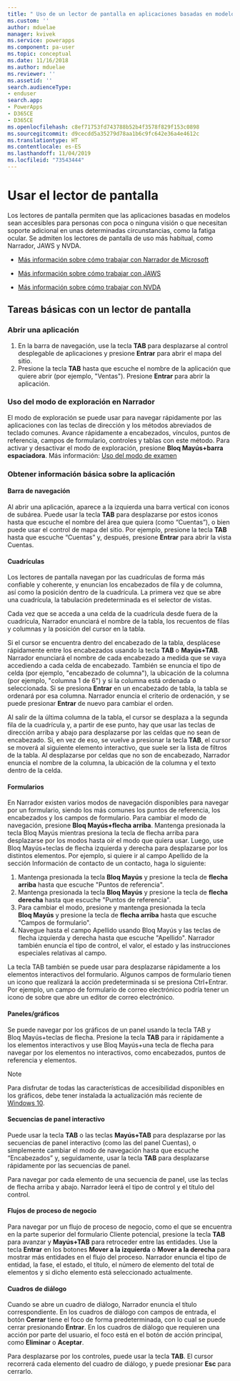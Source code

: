 ```yaml
---
title: " Uso de un lector de pantalla en aplicaciones basadas en modelos | Microsoft Docs"
ms.custom: ''
author: mduelae
manager: kvivek
ms.service: powerapps
ms.component: pa-user
ms.topic: conceptual
ms.date: 11/16/2018
ms.author: mduelae
ms.reviewer: ''
ms.assetid: ''
search.audienceType:
- enduser
search.app:
- PowerApps
- D365CE
- D365CE
ms.openlocfilehash: c8ef71753fd743788b52b4f3578f829f153c0898
ms.sourcegitcommit: d9cecdd5a35279d78aa1b6c9fc642e36a4e4612c
ms.translationtype: HT
ms.contentlocale: es-ES
ms.lasthandoff: 11/04/2019
ms.locfileid: "73543444"
---
```

# <a name="use-a-screen-reader"></a>Usar el lector de pantalla 


Los lectores de pantalla permiten que las aplicaciones basadas en modelos sean accesibles para personas con poca o ninguna visión o que necesitan soporte adicional en unas determinadas circunstancias, como la fatiga ocular. Se admiten los lectores de pantalla de uso más habitual, como Narrador, JAWS y NVDA. 

- [Más información sobre cómo trabajar con Narrador de Microsoft](https://support.microsoft.com/help/22798)
- [Más información sobre cómo trabajar con JAWS](https://www.freedomscientific.com/Products/Blindness/JawsDocumentation)


- [Más información sobre cómo trabajar con NVDA](https://www.nvaccess.org/get-help/)


## <a name="basic-tasks-using-a-screen-reader"></a>Tareas básicas con un lector de pantalla 

### <a name="open-an-app"></a>Abrir una aplicación

1.  En la barra de navegación, use la tecla **TAB** para desplazarse al control desplegable de aplicaciones y presione **Entrar** para abrir el mapa del sitio.
2.  Presione la tecla **TAB** hasta que escuche el nombre de la aplicación que quiere abrir (por ejemplo, "Ventas"). Presione **Entrar** para abrir la aplicación.

### <a name="use-scan-mode-in-narrator"></a>Uso del modo de exploración en Narrador
El modo de exploración se puede usar para navegar rápidamente por las aplicaciones con las teclas de dirección y los métodos abreviados de teclado comunes. Avance rápidamente a encabezados, vínculos, puntos de referencia, campos de formulario, controles y tablas con este método. Para activar y desactivar el modo de exploración, presione **Bloq Mayús+barra espaciadora**. Más información: [Uso del modo de examen](https://support.microsoft.com/help/22809/windows-10-narrator-using-scan-mode)

### <a name="find-your-way-around-the-app"></a>Obtener información básica sobre la aplicación

#### <a name="navigation-bar"></a>Barra de navegación
Al abrir una aplicación, aparece a la izquierda una barra vertical con iconos de subárea. Puede usar la tecla **TAB** para desplazarse por estos iconos hasta que escuche el nombre del área que quiera (como “Cuentas”), o bien puede usar el control de mapa del sitio. Por ejemplo, presione la tecla **TAB** hasta que escuche “Cuentas” y, después, presione **Entrar** para abrir la vista Cuentas.

#### <a name="grids"></a>Cuadrículas
Los lectores de pantalla navegan por las cuadrículas de forma más confiable y coherente, y enuncian los encabezados de fila y de columna, así como la posición dentro de la cuadrícula. La primera vez que se abre una cuadrícula, la tabulación predeterminada es el selector de vistas. 

Cada vez que se acceda a una celda de la cuadrícula desde fuera de la cuadrícula, Narrador enunciará el nombre de la tabla, los recuentos de filas y columnas y la posición del cursor en la tabla.

Si el cursor se encuentra dentro del encabezado de la tabla, desplácese rápidamente entre los encabezados usando la tecla **TAB** o **Mayús+TAB**. Narrador enunciará el nombre de cada encabezado a medida que se vaya accediendo a cada celda de encabezado. También se enuncia el tipo de celda (por ejemplo, "encabezado de columna"), la ubicación de la columna (por ejemplo, "columna 1 de 6") y si la columna está ordenada o seleccionada. Si se presiona **Entrar** en un encabezado de tabla, la tabla se ordenará por esa columna. Narrador enuncia el criterio de ordenación, y se puede presionar **Entrar** de nuevo para cambiar el orden.

Al salir de la última columna de la tabla, el cursor se desplaza a la segunda fila de la cuadrícula y, a partir de ese punto, hay que usar las teclas de dirección arriba y abajo para desplazarse por las celdas que no sean de encabezado. Si, en vez de eso, se vuelve a presionar la tecla **TAB**, el cursor se moverá al siguiente elemento interactivo, que suele ser la lista de filtros de la tabla. Al desplazarse por celdas que no son de encabezado, Narrador enuncia el nombre de la columna, la ubicación de la columna y el texto dentro de la celda.

#### <a name="forms"></a>Formularios
En Narrador existen varios modos de navegación disponibles para navegar por un formulario, siendo los más comunes los puntos de referencia, los encabezados y los campos de formulario. Para cambiar el modo de navegación, presione **Bloq Mayús+flecha arriba**. Mantenga presionada la tecla Bloq Mayús mientras presiona la tecla de flecha arriba para desplazarse por los modos hasta oír el modo que quiera usar. Luego, use Bloq Mayús+teclas de flecha izquierda y derecha para desplazarse por los distintos elementos. Por ejemplo, si quiere ir al campo Apellido de la sección Información de contacto de un contacto, haga lo siguiente:

1.  Mantenga presionada la tecla **Bloq Mayús** y presione la tecla de **flecha arriba** hasta que escuche "Puntos de referencia".
2.  Mantenga presionada la tecla **Bloq Mayús** y presione la tecla de **flecha derecha** hasta que escuche "Puntos de referencia".
3.  Para cambiar el modo, presione y mantenga presionada la tecla **Bloq Mayús** y presione la tecla de **flecha arriba** hasta que escuche "Campos de formulario".
4.  Navegue hasta el campo Apellido usando Bloq Mayús y las teclas de flecha izquierda y derecha hasta que escuche "Apellido". Narrador también enuncia el tipo de control, el valor, el estado y las instrucciones especiales relativas al campo.

La tecla TAB también se puede usar para desplazarse rápidamente a los elementos interactivos del formulario. Algunos campos de formulario tienen un icono que realizará la acción predeterminada si se presiona Ctrl+Entrar. Por ejemplo, un campo de formulario de correo electrónico podría tener un icono de sobre que abre un editor de correo electrónico. 

#### <a name="dashboardscharts"></a>Paneles/gráficos
Se puede navegar por los gráficos de un panel usando la tecla TAB y Bloq Mayús+teclas de flecha. Presione la tecla **TAB** para ir rápidamente a los elementos interactivos y use Bloq Mayús+una tecla de flecha para navegar por los elementos no interactivos, como encabezados, puntos de referencia y elementos.


> [!NOTE]
> Para disfrutar de todas las características de accesibilidad disponibles en los gráficos, debe tener instalada la actualización más reciente de [Windows 10](https://www.microsoft.com/enable/products/windows10/default.aspx).

#### <a name="interactive-dashboard-streams"></a>Secuencias de panel interactivo
Puede usar la tecla **TAB** o las teclas **Mayús+TAB** para desplazarse por las secuencias de panel interactivo (como las del panel Cuentas), o simplemente cambiar el modo de navegación hasta que escuche “Encabezados” y, seguidamente, usar la tecla **TAB** para desplazarse rápidamente por las secuencias de panel.

Para navegar por cada elemento de una secuencia de panel, use las teclas de flecha arriba y abajo. Narrador leerá el tipo de control y el título del control.

#### <a name="business-process-flows"></a>Flujos de proceso de negocio
Para navegar por un flujo de proceso de negocio, como el que se encuentra en la parte superior del formulario Cliente potencial, presione la tecla **TAB** para avanzar y **Mayús+TAB** para retroceder entre las entidades. Use la tecla **Entrar** en los botones **Mover a la izquierda** o **Mover a la derecha** para mostrar más entidades en el flujo del proceso. Narrador enuncia el tipo de entidad, la fase, el estado, el título, el número de elemento del total de elementos y si dicho elemento está seleccionado actualmente.

#### <a name="dialog-boxes"></a>Cuadros de diálogo

Cuando se abre un cuadro de diálogo, Narrador enuncia el título correspondiente. En los cuadros de diálogo con campos de entrada, el botón **Cerrar** tiene el foco de forma predeterminada, con lo cual se puede cerrar presionando **Entrar**. En los cuadros de diálogo que requieren una acción por parte del usuario, el foco está en el botón de acción principal, como **Eliminar** o **Aceptar**.

Para desplazarse por los controles, puede usar la tecla **TAB**. El cursor recorrerá cada elemento del cuadro de diálogo, y puede presionar **Esc** para cerrarlo.


